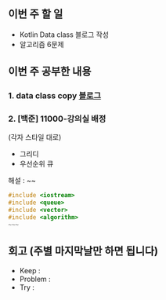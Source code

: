 ## 이번 주 할 일
- Kotlin Data class 블로그 작성
- 알고리즘 6문제

## 이번 주 공부한 내용
### 1. data class copy [블로그](https://blog.naver.com/pluto0303/223394632193)

### 2. [백준] 11000-강의실 배정
(각자 스타일 대로)
- 그리디
- 우선순위 큐

해설 : ~~
``` c++
#include <iostream>
#include <queue>
#include <vector>
#include <algorithm>
~~~
```

## 회고 (주별 마지막날만 하면 됩니다)
- Keep :
- Problem :
- Try :
